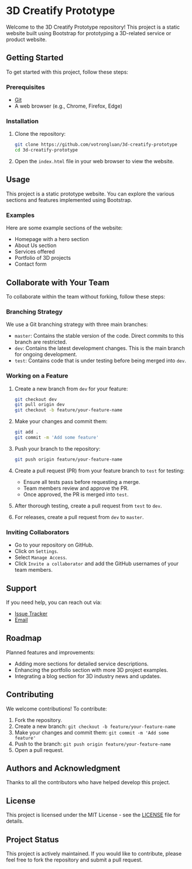 # 3D Creatify Prototype

Welcome to the 3D Creatify Prototype repository! This project is a static website built using Bootstrap for prototyping a 3D-related service or product website.

## Getting Started

To get started with this project, follow these steps:

### Prerequisites

- [Git](https://git-scm.com/)
- A web browser (e.g., Chrome, Firefox, Edge)

### Installation

1. Clone the repository:

   ```bash
   git clone https://github.com/votrongluan/3d-creatify-prototype
   cd 3d-creatify-prototype
   ```

2. Open the `index.html` file in your web browser to view the website.

## Usage

This project is a static prototype website. You can explore the various sections and features implemented using Bootstrap.

### Examples

Here are some example sections of the website:

- Homepage with a hero section
- About Us section
- Services offered
- Portfolio of 3D projects
- Contact form

## Collaborate with Your Team

To collaborate within the team without forking, follow these steps:

### Branching Strategy

We use a Git branching strategy with three main branches:

- `master`: Contains the stable version of the code. Direct commits to this branch are restricted.
- `dev`: Contains the latest development changes. This is the main branch for ongoing development.
- `test`: Contains code that is under testing before being merged into `dev`.

### Working on a Feature

1. Create a new branch from `dev` for your feature:

   ```bash
   git checkout dev
   git pull origin dev
   git checkout -b feature/your-feature-name
   ```

2. Make your changes and commit them:

   ```bash
   git add .
   git commit -m 'Add some feature'
   ```

3. Push your branch to the repository:

   ```bash
   git push origin feature/your-feature-name
   ```

4. Create a pull request (PR) from your feature branch to `test` for testing:

   - Ensure all tests pass before requesting a merge.
   - Team members review and approve the PR.
   - Once approved, the PR is merged into `test`.

5. After thorough testing, create a pull request from `test` to `dev`.

6. For releases, create a pull request from `dev` to `master`.

### Inviting Collaborators

- Go to your repository on GitHub.
- Click on `Settings`.
- Select `Manage Access`.
- Click `Invite a collaborator` and add the GitHub usernames of your team members.

## Support

If you need help, you can reach out via:

- [Issue Tracker](https://github.com/votrongluan/3d-creatify-prototype/issues)
- [Email](mailto:support@creatify.com)

## Roadmap

Planned features and improvements:

- Adding more sections for detailed service descriptions.
- Enhancing the portfolio section with more 3D project examples.
- Integrating a blog section for 3D industry news and updates.

## Contributing

We welcome contributions! To contribute:

1. Fork the repository.
2. Create a new branch: `git checkout -b feature/your-feature-name`
3. Make your changes and commit them: `git commit -m 'Add some feature'`
4. Push to the branch: `git push origin feature/your-feature-name`
5. Open a pull request.

## Authors and Acknowledgment

Thanks to all the contributors who have helped develop this project.

## License

This project is licensed under the MIT License - see the [LICENSE](LICENSE) file for details.

## Project Status

This project is actively maintained. If you would like to contribute, please feel free to fork the repository and submit a pull request.
